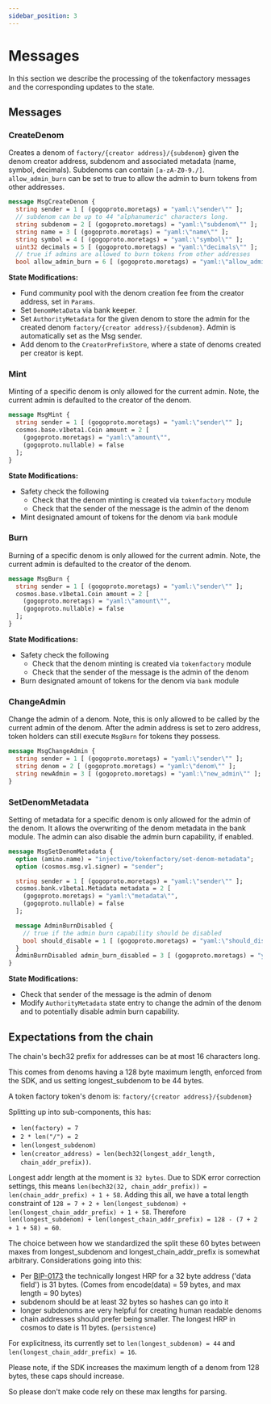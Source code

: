```yaml
---
sidebar_position: 3
---
```


# Messages

In this section we describe the processing of the tokenfactory messages and the corresponding updates to the state.

## Messages

### CreateDenom

Creates a denom of `factory/{creator address}/{subdenom}` given the denom creator
address, subdenom and associated metadata (name, symbol, decimals). Subdenoms can contain `[a-zA-Z0-9./]`.
`allow_admin_burn` can be set to true to allow the admin to burn tokens from other addresses.
```protobuf
message MsgCreateDenom {
  string sender = 1 [ (gogoproto.moretags) = "yaml:\"sender\"" ];
  // subdenom can be up to 44 "alphanumeric" characters long.
  string subdenom = 2 [ (gogoproto.moretags) = "yaml:\"subdenom\"" ];
  string name = 3 [ (gogoproto.moretags) = "yaml:\"name\"" ];
  string symbol = 4 [ (gogoproto.moretags) = "yaml:\"symbol\"" ];
  uint32 decimals = 5 [ (gogoproto.moretags) = "yaml:\"decimals\"" ];
  // true if admins are allowed to burn tokens from other addresses
  bool allow_admin_burn = 6 [ (gogoproto.moretags) = "yaml:\"allow_admin_burn\"" ];}
```

**State Modifications:**

- Fund community pool with the denom creation fee from the creator address, set
  in `Params`.
- Set `DenomMetaData` via bank keeper.
- Set `AuthorityMetadata` for the given denom to store the admin for the created
  denom `factory/{creator address}/{subdenom}`. Admin is automatically set as the
  Msg sender.
- Add denom to the `CreatorPrefixStore`, where a state of denoms created per
  creator is kept.

### Mint

Minting of a specific denom is only allowed for the current admin.
Note, the current admin is defaulted to the creator of the denom.

```protobuf
message MsgMint {
  string sender = 1 [ (gogoproto.moretags) = "yaml:\"sender\"" ];
  cosmos.base.v1beta1.Coin amount = 2 [
    (gogoproto.moretags) = "yaml:\"amount\"",
    (gogoproto.nullable) = false
  ];
}
```

**State Modifications:**

- Safety check the following
    - Check that the denom minting is created via `tokenfactory` module
    - Check that the sender of the message is the admin of the denom
- Mint designated amount of tokens for the denom via `bank` module

### Burn

Burning of a specific denom is only allowed for the current admin.
Note, the current admin is defaulted to the creator of the denom.

```protobuf
message MsgBurn {
  string sender = 1 [ (gogoproto.moretags) = "yaml:\"sender\"" ];
  cosmos.base.v1beta1.Coin amount = 2 [
    (gogoproto.moretags) = "yaml:\"amount\"",
    (gogoproto.nullable) = false
  ];
}
```

**State Modifications:**

- Safety check the following
    - Check that the denom minting is created via `tokenfactory` module
    - Check that the sender of the message is the admin of the denom
- Burn designated amount of tokens for the denom via `bank` module

### ChangeAdmin

Change the admin of a denom. Note, this is only allowed to be called by the current admin of the denom. After the admin address is set to zero address, token holders can still execute `MsgBurn` for tokens they possess.

```protobuf
message MsgChangeAdmin {
  string sender = 1 [ (gogoproto.moretags) = "yaml:\"sender\"" ];
  string denom = 2 [ (gogoproto.moretags) = "yaml:\"denom\"" ];
  string newAdmin = 3 [ (gogoproto.moretags) = "yaml:\"new_admin\"" ];
}
```

### SetDenomMetadata

Setting of metadata for a specific denom is only allowed for the admin of the denom.
It allows the overwriting of the denom metadata in the bank module. The admin can also disable the admin burn
capability, if enabled.

```protobuf
message MsgSetDenomMetadata {
  option (amino.name) = "injective/tokenfactory/set-denom-metadata";
  option (cosmos.msg.v1.signer) = "sender";

  string sender = 1 [ (gogoproto.moretags) = "yaml:\"sender\"" ];
  cosmos.bank.v1beta1.Metadata metadata = 2 [
    (gogoproto.moretags) = "yaml:\"metadata\"",
    (gogoproto.nullable) = false
  ];

  message AdminBurnDisabled {
    // true if the admin burn capability should be disabled
    bool should_disable = 1 [ (gogoproto.moretags) = "yaml:\"should_disable\"" ];
  }
  AdminBurnDisabled admin_burn_disabled = 3 [ (gogoproto.moretags) = "yaml:\"admin_burn_disabled\"" ];
}
```

**State Modifications:**

- Check that sender of the message is the admin of denom
- Modify `AuthorityMetadata` state entry to change the admin of the denom and to potentially disable admin burn capability.


## Expectations from the chain

The chain's bech32 prefix for addresses can be at most 16 characters long.

This comes from denoms having a 128 byte maximum length, enforced from the SDK,
and us setting longest_subdenom to be 44 bytes.

A token factory token's denom is: `factory/{creator address}/{subdenom}`

Splitting up into sub-components, this has:

- `len(factory) = 7`
- `2 * len("/") = 2`
- `len(longest_subdenom)`
- `len(creator_address) = len(bech32(longest_addr_length, chain_addr_prefix))`.

Longest addr length at the moment is `32 bytes`. Due to SDK error correction
settings, this means `len(bech32(32, chain_addr_prefix)) = len(chain_addr_prefix) + 1 + 58`.
Adding this all, we have a total length constraint of `128 = 7 + 2 + len(longest_subdenom) + len(longest_chain_addr_prefix) + 1 + 58`.
Therefore `len(longest_subdenom) + len(longest_chain_addr_prefix) = 128 - (7 + 2 + 1 + 58) = 60`.

The choice between how we standardized the split these 60 bytes between maxes
from longest_subdenom and longest_chain_addr_prefix is somewhat arbitrary.
Considerations going into this:

- Per [BIP-0173](https://github.com/bitcoin/bips/blob/master/bip-0173.mediawiki#bech32)
  the technically longest HRP for a 32 byte address ('data field') is 31 bytes.
  (Comes from encode(data) = 59 bytes, and max length = 90 bytes)
- subdenom should be at least 32 bytes so hashes can go into it
- longer subdenoms are very helpful for creating human readable denoms
- chain addresses should prefer being smaller. The longest HRP in cosmos to date is 11 bytes. (`persistence`)

For explicitness, its currently set to `len(longest_subdenom) = 44` and `len(longest_chain_addr_prefix) = 16`.

Please note, if the SDK increases the maximum length of a denom from 128 bytes,
these caps should increase.

So please don't make code rely on these max lengths for parsing.

